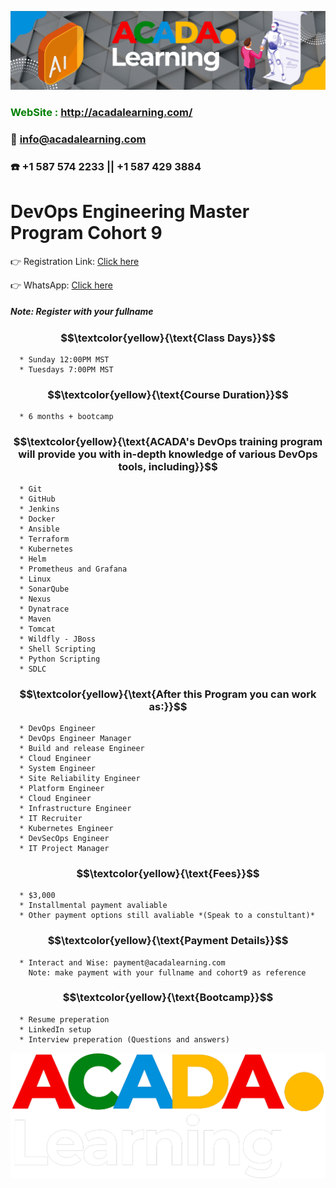 ![ACADA!](AcadaLearning.png)
### **<span style="color:green"> WebSite : <http://acadalearning.com/></span>**
### **:email: info@acadalearning.com**
### :phone: +1 587 574 2233 || +1 587 429 3884

# DevOps Engineering Master Program Cohort 9
:point_right: Registration Link: [Click here](https://forms.gle/uT5Ukf5bHzQK7HWk8)

:point_right: WhatsApp: [Click here](https://chat.whatsapp.com/CXvTn0ROndfDsVXgd4CT6V)

##### Note: Register with your fullname

### $$\textcolor{yellow}{\text{Class Days}}$$
```
  * Sunday 12:00PM MST
  * Tuesdays 7:00PM MST
```
### $$\textcolor{yellow}{\text{Course Duration}}$$
```
  * 6 months + bootcamp
```
### $$\textcolor{yellow}{\text{ACADA's DevOps training program will provide you with in-depth knowledge of various DevOps tools, including}}$$
```
  * Git
  * GitHub
  * Jenkins
  * Docker
  * Ansible
  * Terraform
  * Kubernetes
  * Helm
  * Prometheus and Grafana
  * Linux
  * SonarQube
  * Nexus
  * Dynatrace
  * Maven
  * Tomcat
  * Wildfly - JBoss
  * Shell Scripting
  * Python Scripting
  * SDLC
```
### $$\textcolor{yellow}{\text{After this Program you can work as:}}$$
```
  * DevOps Engineer
  * DevOps Engineer Manager
  * Build and release Engineer
  * Cloud Engineer
  * System Engineer
  * Site Reliability Engineer
  * Platform Engineer
  * Cloud Engineer
  * Infrastructure Engineer
  * IT Recruiter
  * Kubernetes Engineer
  * DevSecOps Engineer
  * IT Project Manager
```
### $$\textcolor{yellow}{\text{Fees}}$$
```
  * $3,000 
  * Installmental payment avaliable
  * Other payment options still avaliable *(Speak to a constultant)*
```
### $$\textcolor{yellow}{\text{Payment Details}}$$
```
  * Interact and Wise: payment@acadalearning.com
    Note: make payment with your fullname and cohort9 as reference
```
### $$\textcolor{yellow}{\text{Bootcamp}}$$
```
  * Resume preperation
  * LinkedIn setup
  * Interview preperation (Questions and answers)
```
![ACADA!](Acada.png)
